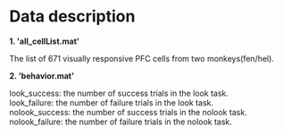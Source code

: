 <!DOCTYPE html>
<html>
<head>
    <h1>Data description</h1>
</head>
<body>
    <b>1. 'all_cellList.mat'</b>
    <p>The list of 671 visually responsive PFC cells from two monkeys(fen/hel).</p>
    <b>2. 'behavior.mat'</b>
    <p>look_success: the number of success trials in the look task.<br>
    look_failure: the number of failure trials in the look task.<br>
    nolook_success: the number of success trials in the nolook task.<br>
    nolook_failure: the number of failure trials in the nolook task.</p>
</body>
</html>
